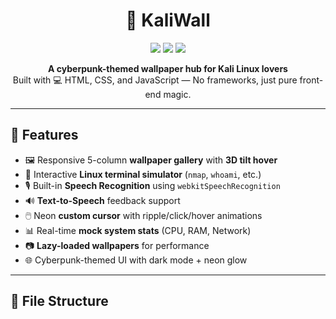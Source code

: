<h1 align="center">🚀 KaliWall</h1>
<p align="center">
  <img src="https://img.shields.io/badge/HTML-%23E34F26.svg?&style=flat-square&logo=html5&logoColor=white"/>
  <img src="https://img.shields.io/badge/CSS-%231572B6.svg?&style=flat-square&logo=css3&logoColor=white"/>
  <img src="https://img.shields.io/badge/JavaScript-%23F7DF1E.svg?&style=flat-square&logo=javascript&logoColor=black"/>
</p>

<p align="center">
  <b>A cyberpunk-themed wallpaper hub for Kali Linux lovers</b><br>
  Built with 💻 HTML, CSS, and JavaScript — No frameworks, just pure front-end magic.
</p>

---

## 🌌 Features

- 🖼️ Responsive 5-column **wallpaper gallery** with **3D tilt hover**
- 🧠 Interactive **Linux terminal simulator** (`nmap`, `whoami`, etc.)
- 🎙️ Built-in **Speech Recognition** using `webkitSpeechRecognition`
- 🔊 **Text-to-Speech** feedback support
- 🖱️ Neon **custom cursor** with ripple/click/hover animations
- 📊 Real-time **mock system stats** (CPU, RAM, Network)
- 📷 **Lazy-loaded wallpapers** for performance
- 🌐 Cyberpunk-themed UI with dark mode + neon glow

---

## 📁 File Structure

